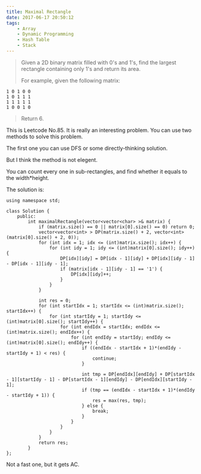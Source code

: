 ```yaml
---
title: Maximal Rectangle
date: 2017-06-17 20:50:12
tags:
    - Array
    - Dynamic Programming
    - Hash Table
    - Stack
---
```


> Given a 2D binary matrix filled with 0's and 1's, find the largest rectangle containing only 1's and return its area.
>
> For example, given the following matrix:
```
1 0 1 0 0
1 0 1 1 1
1 1 1 1 1
1 0 0 1 0
```
> Return 6.

<!--more-->

This is Leetcode No.85. It is really an interesting problem. You can use two methods to solve this problem.

The first one you can use DFS or some directly-thinking solution.

But I think the method is not elegent.

You can count every one in sub-rectangles, and find whether it equals to the width*height.

The solution is:

```
using namespace std;

class Solution {
    public:
        int maximalRectangle(vector<vector<char> >& matrix) {
            if (matrix.size() == 0 || matrix[0].size() == 0) return 0;
            vector<vector<int> > DP(matrix.size() + 2, vector<int>(matrix[0].size() + 2, 0));
            for (int idx = 1; idx <= (int)matrix.size(); idx++) {
                for (int idy = 1; idy <= (int)matrix[0].size(); idy++) {
                    DP[idx][idy] = DP[idx - 1][idy] + DP[idx][idy - 1] - DP[idx - 1][idy - 1];
                    if (matrix[idx - 1][idy - 1] == '1') {
                        DP[idx][idy]++;
                    }
                }
            }

            int res = 0;
            for (int startIdx = 1; startIdx <= (int)matrix.size(); startIdx++) {
                for (int startIdy = 1; startIdy <= (int)matrix[0].size(); startIdy++) {
                    for (int endIdx = startIdx; endIdx <= (int)matrix.size(); endIdx++) {
                        for (int endIdy = startIdy; endIdy <= (int)matrix[0].size(); endIdy++) {
                            if ((endIdx - startIdx + 1)*(endIdy - startIdy + 1) < res) {
                                continue;
                            }

                            int tmp = DP[endIdx][endIdy] + DP[startIdx - 1][startIdy - 1] - DP[startIdx - 1][endIdy] - DP[endIdx][startIdy - 1];
                            if (tmp == (endIdx - startIdx + 1)*(endIdy - startIdy + 1)) {
                                res = max(res, tmp);
                            } else {
                                break;
                            }
                        }
                    }
                }
            }
            return res;
        }
};
```

Not a fast one, but it gets AC.
